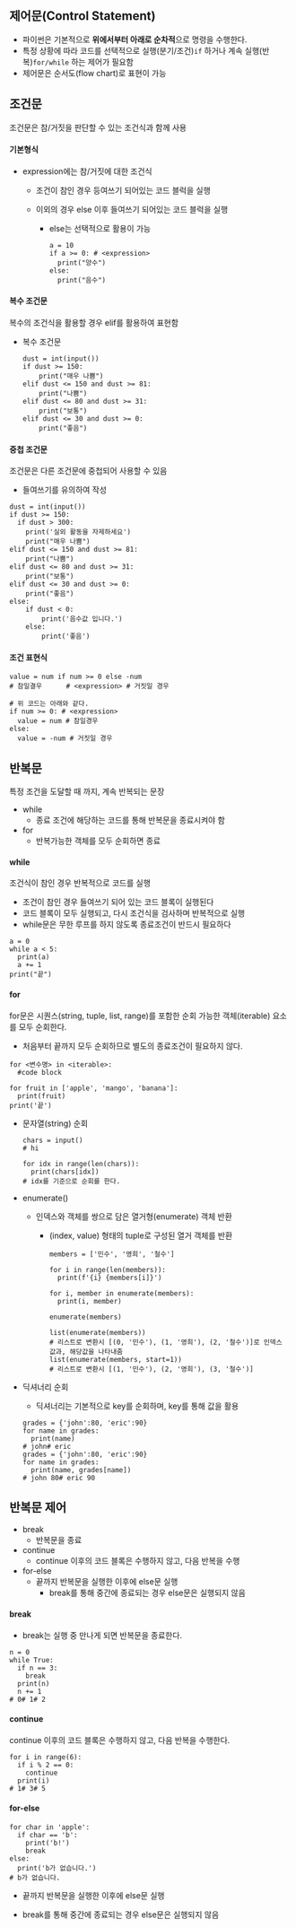 ## 제어문(Control Statement)

- 파이썬은 기본적으로 **위에서부터 아래로 순차적**으로 명령을 수행한다.
- 특정 상황에 따라 코드를 선택적으로 실행(분기/조건)`if` 하거나 계속 실행(반복)`for/while` 하는 제어가 필요함
- 제어문은 순서도(flow chart)로 표현이 가능

## 조건문

조건문은 참/거짓을 판단할 수 있는 조건식과 함께 사용

#### 기본형식

- expression에는 참/거짓에 대한 조건식
  
  - 조건이 참인 경우 등여쓰기 되어있는 코드 블럭을 실행
  
  - 이외의 경우 else 이후 들여쓰기 되어있는 코드 블럭을 실행
    
    - else는 선택적으로 활용이 가능
      
      ```
      a = 10
      if a >= 0: # <expression>
        print("양수")
      else:
        print("음수")
      ```

#### 복수 조건문

복수의 조건식을 활용할 경우 elif를 활용하여 표현함

- 복수 조건문
  
  ```
  dust = int(input())
  if dust >= 150:
      print("매우 나쁨")
  elif dust <= 150 and dust >= 81:
      print("나쁨")
  elif dust <= 80 and dust >= 31:
      print("보통")
  elif dust <= 30 and dust >= 0:
      print("좋음")  
  ```

#### 중첩 조건문

조건문은 다른 조건문에 중첩되어 사용할 수 있음

- 들여쓰기를 유의하여 작성

```
dust = int(input())
if dust >= 150:
  if dust > 300:
    print('실외 활동을 자제하세요')
    print("매우 나쁨")
elif dust <= 150 and dust >= 81:
    print("나쁨")
elif dust <= 80 and dust >= 31:
    print("보통")
elif dust <= 30 and dust >= 0:
    print("좋음")
else:
    if dust < 0:
        print('음수값 입니다.')
    else:
        print('좋음')
```

#### 조건 표현식

```
value = num if num >= 0 else -num
# 참일결우      # <expression> # 거짓일 경우

# 위 코드는 아래와 같다.
if num >= 0: # <expression>
  value = num # 참일경우
else:
  value = -num # 거짓일 경우
```

## 반복문

특정 조건을 도달할 때 까지, 계속 반복되는 문장

- while
  - 종료 조건에 해당하는 코드를 통해 반복문을 종료시켜야 함
- for
  - 반복가능한 객체를 모두 순회하면 종료

#### while

조건식이 참인 경우 반복적으로 코드를 실행

- 조건이 참인 경우 들여쓰기 되어 있는 코드 블록이 실행된다
- 코드 블록이 모두 실행되고, 다시 조건식을 검사하며 반복적으로 실행
- while문은 무한 루프를 하지 않도록 종료조건이 반드시 필요하다

```
a = 0
while a < 5:
  print(a)
  a += 1
print("끝")
```

#### for

for문은 시퀀스(string, tuple, list, range)를 포함한 순회 가능한 객체(iterable) 요소를 모두 순회한다.

- 처음부터 끝까지 모두 순회하므로 별도의 종료조건이 필요하지 않다.

```
for <변수명> in <iterable>:
  #code block

for fruit in ['apple', 'mango', 'banana']:
  print(fruit)
print('끝')
```

- 문자열(string) 순회
  
  ```
  chars = input()
  # hi
  
  for idx in range(len(chars)):
    print(chars[idx])
  # idx를 기준으로 순회를 한다.
  ```

- enumerate()
  
  - 인덱스와 객체를 쌍으로 담은 열거형(enumerate) 객체 반환
    
    - (index, value) 형태의 tuple로 구성된 열거 객체를 반환
      
      ```
      members = ['민수', '영희', '철수']
      
      for i in range(len(members)):
        print(f'{i} {members[i]}')
      
      for i, member in enumerate(members):
        print(i, member)
      
      enumerate(members)
      
      list(enumerate(members))
      # 리스트로 변환시 [(0, '민수'), (1, '영희'), (2, '철수')]로 인덱스 값과, 해당값을 나타내줌
      list(enumerate(members, start=1))
      # 리스트로 변환시 [(1, '민수'), (2, '영희'), (3, '철수')]
      ```

- 딕셔너리 순회
  
  - 딕셔너리는 기본적으로 key를 순회하며, key를 통해 값을 활용
  
  ```
  grades = {'john':80, 'eric':90}
  for name in grades:
    print(name)
  # john# eric
  grades = {'john':80, 'eric':90}
  for name in grades:
    print(name, grades[name])
  # john 80# eric 90
  ```

## 반복문 제어

- break
  - 반복문을 종료
- continue
  - continue 이후의 코드 블록은 수행하지 않고, 다음 반복을 수행
- for-else
  - 끝까지 반복문을 실행한 이후에 else문 실행
    - break를 통해 중간에 종료되는 경우 else문은 실행되지 않음

#### break

- break는 실행 중 만나게 되면 반복문을 종료한다.

```
n = 0
while True:
  if n == 3:
    break
  print(n)
  n += 1
# 0# 1# 2
```

#### continue

continue 이후의 코드 블록은 수행하지 않고, 다음 반복을 수행한다.

```
for i in range(6):
  if i % 2 == 0:
    continue
  print(i)
# 1# 3# 5
```

#### for-else

```
for char in 'apple':
  if char == 'b':
    print('b!')
    break
else:
  print('b가 없습니다.')
# b가 없습니다.
```

- 끝까지 반복문을 실행한 이후에 else문 실행

- break를 통해 중간에 종료되는 경우 else문은 실행되지 않음
